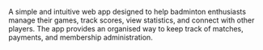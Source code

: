 A simple and intuitive web app designed to help badminton enthusiasts manage their games, track scores, view statistics,
and connect with other players. The app provides an organised way to keep track of matches, payments, and membership
administration.

